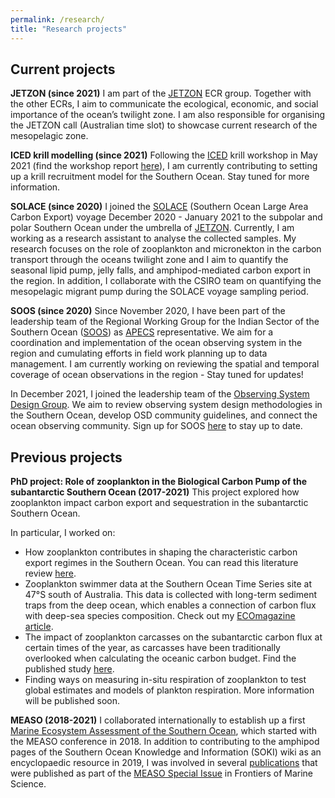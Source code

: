 ```yaml
---
permalink: /research/
title: "Research projects"
---
```

## Current projects
**JETZON (since 2021)**
I am part of the [JETZON](https://jetzon.org/) ECR group. Together with the other ECRs, I aim to communicate the ecological, economic, and social importance of the ocean’s twilight zone. I am also responsible for organising the JETZON call (Australian time slot) to showcase current research of the mesopelagic zone.

**ICED krill modelling (since 2021)** 
Following the [ICED](https://www.iced.ac.uk/index.htm) krill workshop in May 2021 (find the workshop report [here](https://www.iced.ac.uk/products.htm)), I am currently contributing to setting up a krill recruitment model for the Southern Ocean. Stay tuned for more information. 

**SOLACE (since 2020)**
I joined the [SOLACE](https://solace2020.net/) (Southern Ocean Large Area Carbon Export) voyage December 2020 - January 2021 to the subpolar and polar Southern Ocean under the umbrella of [JETZON](https://jetzon.org/). Currently, I am working as a research assistant to analyse the collected samples. My research focuses on the role of zooplankton and micronekton in the carbon transport through the oceans twilight zone and I aim to quantify the seasonal lipid pump, jelly falls, and amphipod-mediated carbon export in the region. In addition, I collaborate with the CSIRO team on quantifying the mesopelagic migrant pump during the SOLACE voyage sampling period.

**SOOS (since 2020)**
Since November 2020, I have been part of the leadership team of the Regional Working Group for the Indian Sector of the Southern Ocean ([SOOS](https://www.soos.aq/activities/rwg/sois)) as [APECS](https://www.apecs.is/) representative. We aim for a coordination and implementation of the ocean observing system in the region and cumulating efforts in field work planning up to data management. I am currently working on reviewing the spatial and temporal coverage of ocean observations in the region - Stay tuned for updates!

In December 2021, I joined the leadership team of the [Observing System Design Group](https://www.soos.aq/activities/cwg/osd). We aim to review observing system design methodologies in the Southern Ocean, develop OSD community guidelines, and connect the ocean observing community. Sign up for SOOS [here](https://airtable.com/shrB23cytbgPosZEZ) to stay up to date.  

## Previous projects
**PhD project: Role of zooplankton in the Biological Carbon Pump of the subantarctic Southern Ocean (2017-2021)**
This project explored how zooplankton impact carbon export and sequestration in the subantarctic Southern Ocean. 

In particular, I worked on:
- How zooplankton contributes in shaping the characteristic carbon export regimes in the Southern Ocean. You can read this literature review [here](https://www.frontiersin.org/articles/10.3389/fmars.2020.567917/full).
- Zooplankton swimmer data at the Southern Ocean Time Series site at 47&deg;S south of Australia. This data is collected with long-term sediment traps from the deep ocean, which enables a connection of carbon flux with deep-sea species composition. Check out my [ECOmagazine article](http://digital.ecomagazine.com/publication/frame.php?i=674747&p=64&pn=&ver=html5). 
- The impact of zooplankton carcasses on the subantarctic carbon flux at certain times of the year, as carcasses have been traditionally overlooked when calculating the oceanic carbon budget. Find the published study [here](https://aslopubs.onlinelibrary.wiley.com/doi/10.1002/lno.11971). 
- Finding ways on measuring in-situ respiration of zooplankton to test global estimates and models of plankton respiration. More information will be published soon. 

**MEASO (2018-2021)**
I collaborated internationally to establish up a first [Marine Ecosystem Assessment of the Southern Ocean](https://en.wikipedia.org/wiki/Marine_Ecosystem_Assessment_for_the_Southern_Ocean#:~:text=The%20Marine%20Ecosystem%20Assessment%20for,and%20Ecosystem%20Dynamics%20(ICED).), which started with the MEASO conference in 2018. In addition to contributing to the amphipod pages of the Southern Ocean Knowledge and Information (SOKI) wiki as an encyclopaedic resource in 2019, I was involved in several [publications](https://svenjahalfter.github.io/publications/) that were published as part of the [MEASO Special Issue](https://www.frontiersin.org/research-topics/10606/marine-ecosystem-assessment-for-the-southern-ocean-meeting-the-challenge-for-conserving-earth-ecosys#overview) in Frontiers of Marine Science.
